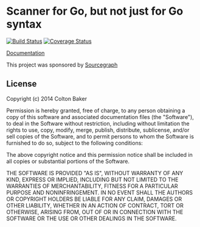 # Scanner for Go, but not just for Go syntax

[![Build Status](https://travis-ci.org/Southern/scanner.svg?branch=master)](https://travis-ci.org/Southern/scanner) [![Coverage Status](https://img.shields.io/coveralls/Southern/scanner.svg)](https://coveralls.io/r/Southern/scanner?branch=master)

[Documentation](https://godoc.org/github.com/Southern/scanner)

This project was sponsored by [Sourcegraph](https://sourcegraph.com)

## License
Copyright (c) 2014 Colton Baker

Permission is hereby granted, free of charge, to any person obtaining a copy of this software and associated documentation files (the "Software"), to deal in the Software without restriction, including without limitation the rights to use, copy, modify, merge, publish, distribute, sublicense, and/or sell copies of the Software, and to permit persons to whom the Software is furnished to do so, subject to the following conditions:

The above copyright notice and this permission notice shall be included in all copies or substantial portions of the Software.

THE SOFTWARE IS PROVIDED "AS IS", WITHOUT WARRANTY OF ANY KIND, EXPRESS OR IMPLIED, INCLUDING BUT NOT LIMITED TO THE WARRANTIES OF MERCHANTABILITY, FITNESS FOR A PARTICULAR PURPOSE AND NONINFRINGEMENT. IN NO EVENT SHALL THE AUTHORS OR COPYRIGHT HOLDERS BE LIABLE FOR ANY CLAIM, DAMAGES OR OTHER LIABILITY, WHETHER IN AN ACTION OF CONTRACT, TORT OR OTHERWISE, ARISING FROM, OUT OF OR IN CONNECTION WITH THE SOFTWARE OR THE USE OR OTHER DEALINGS IN THE SOFTWARE.
